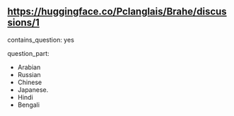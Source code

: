 ## https://huggingface.co/Pclanglais/Brahe/discussions/1

contains_question: yes 

question_part: 
* Arabian
* Russian
* Chinese
* Japanese.
* Hindi
* Bengali